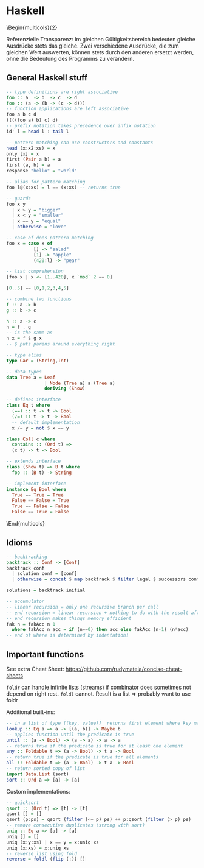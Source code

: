 # Haskell

\Begin{multicols}{2}

Referenzielle Transparenz:
Im gleichen Gültigkeitsbereich bedeuten gleiche Ausdrücke stets das
gleiche. Zwei verschiedene Ausdrücke, die zum gleichen Wert auswerten,
können stets durch den anderen ersetzt werden, ohne die Bedeutung des
Programms zu verändern.

## General Haskell stuff
```haskell
-- type definitions are right associative
foo :: a  -> b  -> c  -> d
foo :: (a -> (b -> (c -> d)))
-- function applications are left associative
foo a b c d
((((foo a) b) c) d)
-- prefix notation takes precedence over infix notation
id' l = head l : tail l

-- pattern matching can use constructors and constants
head (x:x2:xs) = x
only [x] = x
first (Pair a b) = a
first (a, b) = a
response "hello" = "world"

-- alias for pattern matching
foo l@(x:xs) = l == (x:xs) -- returns true

-- guards
foo x y
  | x > y = "bigger"
  | x < y = "smaller"
  | x == y = "equal"
  | otherwise = "love"

-- case of does pattern matching
foo x = case x of
          [] -> "salad"
          [1] -> "apple"
          (420:l) -> "pear"

-- list comprehension
[foo x | x <- [1..420], x `mod` 2 == 0]

[0..5] == [0,1,2,3,4,5]

-- combine two functions
f :: a -> b
g :: b -> c

h :: a -> c
h = f . g
-- is the same as
h x = f $ g x  
-- $ puts parens around everything right

-- type alias
type Car = (String,Int)

-- data types
data Tree a = Leaf
              | Node (Tree a) a (Tree a)
              deriving (Show)

-- defines interface
class Eq t where
  (==) :: t -> t -> Bool
  (/=) :: t -> t -> Bool
  -- default implementation
  x /= y = not $ x == y

class Coll c where
  contains :: (Ord t) =>
  (c t) -> t -> Bool

-- extends interface
class (Show t) => B t where
  foo :: (B t) -> String

-- implement interface
instance Eq Bool where
  True == True = True
  False == False = True
  True == False = False
  False == True = False
```

\End{multicols}

## Idioms

```haskell
-- backtracking
backtrack :: Conf -> [Conf]
backtrack conf
  | solution conf = [conf]
  | otherwise = concat $ map backtrack $ filter legal $ successors conf

solutions = backtrack initial

-- accumulator
-- linear recursion = only one recursive branch per call
-- end recursion = linear recursion + nothing to do with the result after recursive call
-- end recursion makes things memory efficient
fak n = fakAcc n 1
  where fakAcc n acc = if (n==0) then acc else fakAcc (n-1) (n*acc)
-- end of where is determined by indentation!
```

## Important functions

See extra Cheat Sheet: https://github.com/rudymatela/concise-cheat-sheets

`foldr` can handle infinite lists (streams) if combinator does sometimes not depend on right rest. `foldl` cannot.
Result is a list => probably want to use foldr

<!-- TODO Verweise auf anderes Cheatsheet schreiben? -->
Additional built-ins:
```haskell
-- in a list of type [(key, value)]  returns first element where key matches given value
lookup :: Eq a => a -> [(a, b)] -> Maybe b
-- applies function until the predicate is true
until :: (a -> Bool) -> (a -> a) -> a -> a
-- returns true if the predicate is true for at least one element
any :: Foldable t => (a -> Bool) -> t a -> Bool
-- return true if the predicate is true for all elements
all :: Foldable t => (a -> Bool) -> t a -> Bool
-- return sorted copy of list
import Data.List (sort)
sort :: Ord a => [a] -> [a]
```
Custom implementations:
```haskell
-- quicksort
qsort :: (Ord t) => [t] -> [t]
qsort [] = []
qsort (p:ps) = qsort (filter (<= p) ps) ++ p:qsort (filter (> p) ps)
-- remove consecutive duplicates (strong with sort)
uniq :: Eq a => [a] -> [a]
uniq [] = []
uniq (x:y:xs) | x == y = x:uniq xs
uniq (x:xs) = x:uniq xs
-- reverse list using fold
reverse = foldl (flip (:)) []
```
